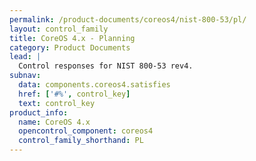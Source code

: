 ```yaml
---
permalink: /product-documents/coreos4/nist-800-53/pl/
layout: control_family
title: CoreOS 4.x - Planning
category: Product Documents
lead: |
  Control responses for NIST 800-53 rev4.
subnav:
  data: components.coreos4.satisfies
  href: ['#%', control_key]
  text: control_key
product_info:
  name: CoreOS 4.x
  opencontrol_component: coreos4
  control_family_shorthand: PL
---
```

